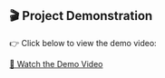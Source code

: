 ﻿## 🎬 Project Demonstration

👉 Click below to view the demo video:

[🎥 Watch the Demo Video](https://github.com/feirouzzzz/TP6/main/video.mp4)

